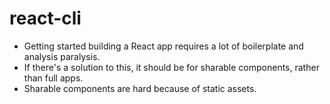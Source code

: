 # react-cli

  * Getting started building a React app requires a lot of boilerplate and analysis paralysis.
  * If there's a solution to this, it should be for sharable components, rather than full apps.
  * Sharable components are hard because of static assets.